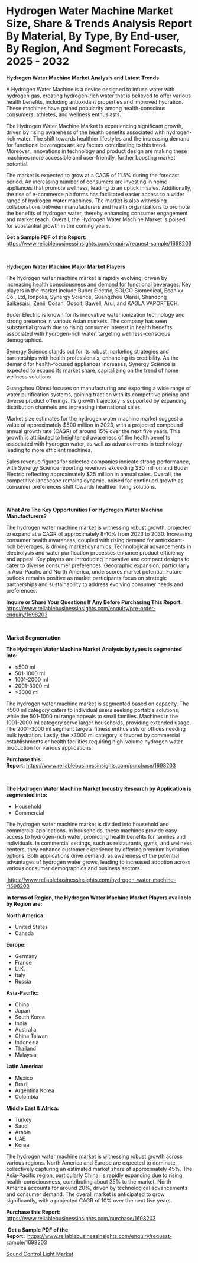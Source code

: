 <p><h1>Hydrogen Water Machine Market Size, Share & Trends Analysis Report By Material, By Type, By End-user, By Region, And Segment Forecasts, 2025 - 2032</h1></p><p><strong>Hydrogen Water Machine Market Analysis and Latest Trends</strong></p>
<p><p>A Hydrogen Water Machine is a device designed to infuse water with hydrogen gas, creating hydrogen-rich water that is believed to offer various health benefits, including antioxidant properties and improved hydration. These machines have gained popularity among health-conscious consumers, athletes, and wellness enthusiasts.</p><p>The Hydrogen Water Machine Market is experiencing significant growth, driven by rising awareness of the health benefits associated with hydrogen-rich water. The shift towards healthier lifestyles and the increasing demand for functional beverages are key factors contributing to this trend. Moreover, innovations in technology and product design are making these machines more accessible and user-friendly, further boosting market potential.</p><p>The market is expected to grow at a CAGR of 11.5% during the forecast period. An increasing number of consumers are investing in home appliances that promote wellness, leading to an uptick in sales. Additionally, the rise of e-commerce platforms has facilitated easier access to a wider range of hydrogen water machines. The market is also witnessing collaborations between manufacturers and health organizations to promote the benefits of hydrogen water, thereby enhancing consumer engagement and market reach. Overall, the Hydrogen Water Machine Market is poised for substantial growth in the coming years.</p></p>
<p><strong>Get a Sample PDF of the Report:&nbsp;</strong> <a href="https://www.reliablebusinessinsights.com/enquiry/request-sample/1698203?utm_campaign=3003&utm_medium=2&utm_source=Github&utm_content=ia&utm_term=06042025&utm_id=hydrogen-water-machine">https://www.reliablebusinessinsights.com/enquiry/request-sample/1698203</a></p>
<p>&nbsp;</p>
<p><strong>Hydrogen Water Machine Major Market Players</strong></p>
<p><p>The hydrogen water machine market is rapidly evolving, driven by increasing health consciousness and demand for functional beverages. Key players in the market include Buder Electric, SOLCO Biomedical, Econixx Co., Ltd, Ionpolis, Synergy Science, Guangzhou Olansi, Shandong Saikesaisi, Zenii, Cosan, Gosoit, Bawell, Arui, and KAGLA VAPORTECH.</p><p>Buder Electric is known for its innovative water ionization technology and strong presence in various Asian markets. The company has seen substantial growth due to rising consumer interest in health benefits associated with hydrogen-rich water, targeting wellness-conscious demographics.</p><p>Synergy Science stands out for its robust marketing strategies and partnerships with health professionals, enhancing its credibility. As the demand for health-focused appliances increases, Synergy Science is expected to expand its market share, capitalizing on the trend of home wellness solutions.</p><p>Guangzhou Olansi focuses on manufacturing and exporting a wide range of water purification systems, gaining traction with its competitive pricing and diverse product offerings. Its growth trajectory is supported by expanding distribution channels and increasing international sales.</p><p>Market size estimates for the hydrogen water machine market suggest a value of approximately $500 million in 2023, with a projected compound annual growth rate (CAGR) of around 15% over the next five years. This growth is attributed to heightened awareness of the health benefits associated with hydrogen water, as well as advancements in technology leading to more efficient machines.</p><p>Sales revenue figures for selected companies indicate strong performance, with Synergy Science reporting revenues exceeding $30 million and Buder Electric reflecting approximately $25 million in annual sales. Overall, the competitive landscape remains dynamic, poised for continued growth as consumer preferences shift towards healthier living solutions.</p></p>
<p>&nbsp;</p>
<p><strong>What Are The Key Opportunities For Hydrogen Water Machine Manufacturers?</strong></p>
<p><p>The hydrogen water machine market is witnessing robust growth, projected to expand at a CAGR of approximately 8-10% from 2023 to 2030. Increasing consumer health awareness, coupled with rising demand for antioxidant-rich beverages, is driving market dynamics. Technological advancements in electrolysis and water purification processes enhance product efficiency and appeal. Key players are introducing innovative and compact designs to cater to diverse consumer preferences. Geographic expansion, particularly in Asia-Pacific and North America, underscores market potential. Future outlook remains positive as market participants focus on strategic partnerships and sustainability to address evolving consumer needs and preferences.</p></p>
<p><strong>Inquire or Share Your Questions If Any Before Purchasing This Report:</strong> <a href="https://www.reliablebusinessinsights.com/enquiry/pre-order-enquiry/1698203?utm_campaign=3003&utm_medium=2&utm_source=Github&utm_content=ia&utm_term=06042025&utm_id=hydrogen-water-machine">https://www.reliablebusinessinsights.com/enquiry/pre-order-enquiry/1698203</a></p>
<p>&nbsp;</p>
<p><strong>Market Segmentation</strong></p>
<p><strong>The Hydrogen Water Machine Market Analysis by types is segmented into:</strong></p>
<p><ul><li>≤500 ml</li><li>501-1000 ml</li><li>1001-2000 ml</li><li>2001-3000 ml</li><li>>3000 ml</li></ul></p>
<p><p>The hydrogen water machine market is segmented based on capacity. The ≤500 ml category caters to individual users seeking portable solutions, while the 501-1000 ml range appeals to small families. Machines in the 1001-2000 ml category serve larger households, providing extended usage. The 2001-3000 ml segment targets fitness enthusiasts or offices needing bulk hydration. Lastly, the >3000 ml category is favored by commercial establishments or health facilities requiring high-volume hydrogen water production for various applications.</p></p>
<p><strong>Purchase this Report:&nbsp;</strong><a href="https://www.reliablebusinessinsights.com/purchase/1698203?utm_campaign=3003&utm_medium=2&utm_source=Github&utm_content=ia&utm_term=06042025&utm_id=hydrogen-water-machine">https://www.reliablebusinessinsights.com/purchase/1698203</a></p>
<p>&nbsp;</p>
<p><strong>The Hydrogen Water Machine Market Industry Research by Application is segmented into:</strong></p>
<p><ul><li>Household</li><li>Commercial</li></ul></p>
<p><p>The hydrogen water machine market is divided into household and commercial applications. In households, these machines provide easy access to hydrogen-rich water, promoting health benefits for families and individuals. In commercial settings, such as restaurants, gyms, and wellness centers, they enhance customer experience by offering premium hydration options. Both applications drive demand, as awareness of the potential advantages of hydrogen water grows, leading to increased adoption across various consumer demographics and business sectors.</p></p>
<p><a href="https://www.reliablebusinessinsights.com/hydrogen-water-machine-r1698203?utm_campaign=3003&utm_medium=2&utm_source=Github&utm_content=ia&utm_term=06042025&utm_id=hydrogen-water-machine">&nbsp;https://www.reliablebusinessinsights.com/hydrogen-water-machine-r1698203</a></p>
<p><strong>In terms of Region, the Hydrogen Water Machine Market Players available by Region are:</strong></p>
<p>
    <p> <strong> North America: </strong>
        <ul>
            <li>United States</li>
            <li>Canada</li>
        </ul>
        </p> 
    <p> <strong> Europe: </strong>
        <ul>
            <li>Germany</li>
            <li>France</li>
            <li>U.K.</li>
            <li>Italy</li>
            <li>Russia</li>
        </ul>
        </p> 
    <p> <strong> Asia-Pacific: </strong>
        <ul>
            <li>China</li>
            <li>Japan</li>
            <li>South Korea</li>
            <li>India</li>
            <li>Australia</li>
            <li>China Taiwan</li>
            <li>Indonesia</li>
            <li>Thailand</li>
            <li>Malaysia</li>
        </ul>
        </p> 
    <p> <strong> Latin America: </strong>
        <ul>
            <li>Mexico</li>
            <li>Brazil</li>
            <li>Argentina Korea</li>
            <li>Colombia</li>
        </ul>
        </p> 
    <p> <strong> Middle East & Africa: </strong>
        <ul>
            <li>Turkey</li>
            <li>Saudi</li>
            <li>Arabia</li>
            <li>UAE</li>
            <li>Korea</li>
        </ul>
    </p>
    </p>
<p><p>The hydrogen water machine market is witnessing robust growth across various regions. North America and Europe are expected to dominate, collectively capturing an estimated market share of approximately 45%. The Asia-Pacific region, particularly China, is rapidly expanding due to rising health-consciousness, contributing about 35% to the market. North America accounts for around 20%, driven by technological advancements and consumer demand. The overall market is anticipated to grow significantly, with a projected CAGR of 10% over the next five years.</p></p>
<p><strong>Purchase this Report: </strong><a href="https://www.reliablebusinessinsights.com/purchase/1698203?utm_campaign=3003&utm_medium=2&utm_source=Github&utm_content=ia&utm_term=06042025&utm_id=hydrogen-water-machine">https://www.reliablebusinessinsights.com/purchase/1698203</a></p>
<p>&nbsp;<strong>Get a Sample PDF of the Report:&nbsp;&nbsp;</strong><a href="https://www.reliablebusinessinsights.com/enquiry/request-sample/1698203?utm_campaign=3003&utm_medium=2&utm_source=Github&utm_content=ia&utm_term=06042025&utm_id=hydrogen-water-machine">https://www.reliablebusinessinsights.com/enquiry/request-sample/1698203</a></p>
<p><strong></strong></p>
<p><p><a href="https://github.com/muhjanaidu/Market-Research-Report-List-1/blob/main/sound-control-light-market.md?utm_campaign=3003&utm_medium=2&utm_source=Github&utm_content=ia&utm_term=06042025&utm_id=hydrogen-water-machine">Sound Control Light Market</a></p></p>